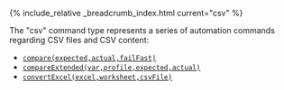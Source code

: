 {% include_relative _breadcrumb_index.html current="csv" %}

The "csv" command type represents a series of automation commands regarding CSV files and CSV content:

- [`compare(expected,actual,failFast)`](compare(expected,actual,failFast))
- [`compareExtended(var,profile,expected,actual)`](compareExtended(var,profile,expected,actual))
- [`convertExcel(excel,worksheet,csvFile)`](convertExcel(excel,worksheet,csvFile))

